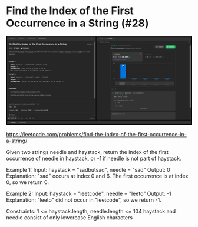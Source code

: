 # Find the Index of the First Occurrence in a String (#28)

![result](result.png)

https://leetcode.com/problems/find-the-index-of-the-first-occurrence-in-a-string/

Given two strings needle and haystack, return the index of the first occurrence of needle in haystack, or -1 if needle is not part of haystack.

Example 1:
Input: haystack = "sadbutsad", needle = "sad"
Output: 0
Explanation: "sad" occurs at index 0 and 6.
The first occurrence is at index 0, so we return 0.

Example 2:
Input: haystack = "leetcode", needle = "leeto"
Output: -1
Explanation: "leeto" did not occur in "leetcode", so we return -1.

Constraints:
1 <= haystack.length, needle.length <= 104
haystack and needle consist of only lowercase English characters
